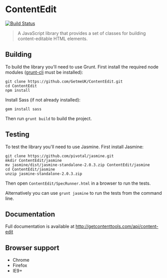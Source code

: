 # ContentEdit

[![Build Status](https://travis-ci.org/GetmeUK/ContentEdit.svg?branch=master)](https://travis-ci.org/GetmeUK/ContentEdit)

> A JavaScript library that provides a set of classes for building content-editable HTML elements.

## Building
To build the library you'll need to use Grunt. First install the required node modules ([grunt-cli](http://gruntjs.com/getting-started) must be installed):
```
git clone https://github.com/GetmeUK/ContentEdit.git
cd ContentEdit
npm install
```

Install Sass (if not already installed):
```
gem install sass
```

Then run `grunt build` to build the project.

## Testing
To test the library you'll need to use Jasmine. First install Jasmine:
```
git clone https://github.com/pivotal/jasmine.git
mkdir ContentEdit/jasmine
mv jasmine/dist/jasmine-standalone-2.0.3.zip ContentEdit/jasmine
cd ContentEdit/jasmine
unzip jasmine-standalone-2.0.3.zip
```

Then open `ContentEdit/SpecRunner.html` in a browser to run the tests.

Alternatively you can use `grunt jasmine` to run the tests from the command line.

## Documentation
Full documentation is available at http://getcontenttools.com/api/content-edit

## Browser support

- Chrome
- Firefox
- IE9+
